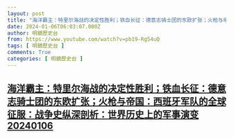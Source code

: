 ```yaml
---
layout: post
title: "海洋霸主：特里尔海战的决定性胜利；铁血长征：德意志骑士团的东欧扩张；火枪与帝国：西班牙军队的全球征服：战争史纵深剖析：世界历史上的军事演变20240106"
date: 2024-01-06T06:03:07.000Z
author: 明鏡歷史台
from: https://www.youtube.com/watch?v=pb19-Rg54uQ
tags: [ 明鏡歷史台 ]
comments: True
categories: [ 明鏡歷史台 ]
---
```

<!--1704520987000-->
[海洋霸主：特里尔海战的决定性胜利；铁血长征：德意志骑士团的东欧扩张；火枪与帝国：西班牙军队的全球征服：战争史纵深剖析：世界历史上的军事演变20240106](https://www.youtube.com/watch?v=pb19-Rg54uQ)
------

<div>

</div>
